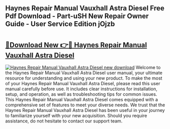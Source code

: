 ## Haynes Repair Manual Vauxhall Astra Diesel Free Pdf Download - Part-uSH New Repair Owner Guide - User Service Edition jOjzb

# <h2><a href="http://bc71614.oget.top/?id=Haynes+Repair+Manual+Vauxhall+Astra+Diesel">🔗Download New 👉🔴 Haynes Repair Manual Vauxhall Astra Diesel</a></h2>

[![Haynes Repair Manual Vauxhall Astra Diesel new download](https://i.imgur.com/5g1atiW.png)](http://bc71614.oget.top/?id=Haynes+Repair+Manual+Vauxhall+Astra+Diesel)
Welcome to the Haynes Repair Manual Vauxhall Astra Diesel user manual, your ultimate resource for understanding and using your new product. To make the most of your Haynes Repair Manual Vauxhall Astra Diesel, please read this user manual carefully before use. It includes clear instructions for installation, setup, and operation, as well as troubleshooting tips for common issues. This Haynes Repair Manual Vauxhall Astra Diesel comes equipped with a comprehensive set of features to meet your diverse needs. We trust that the Haynes Repair Manual Vauxhall Astra Diesel has been useful in your journey to familiarize yourself with your new acquisition. Should you require assistance, do not hesitate to contact our support team.
